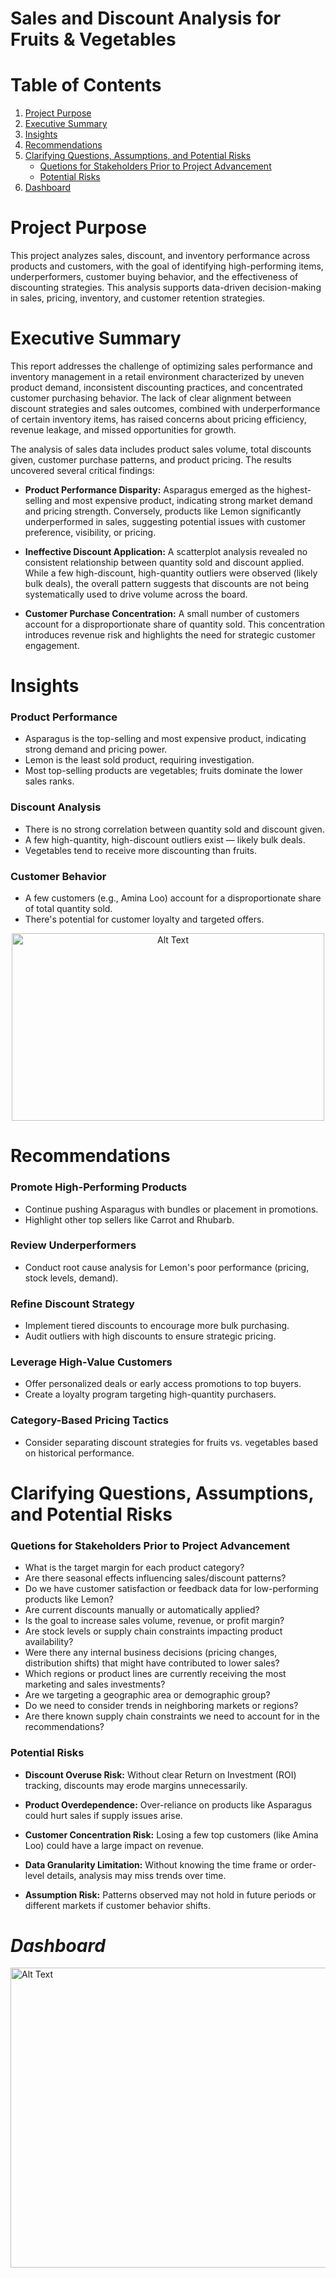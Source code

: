 # Sales and Discount Analysis for Fruits & Vegetables
# Table of Contents
1. [Project Purpose](https://github.com/blackbunny07/PowerBI-Projects/blob/main/Sales%20and%20Discount%20Analysis/README.md#project-purpose)
2. [Executive Summary](https://github.com/blackbunny07/PowerBI-Projects/blob/main/Sales%20and%20Discount%20Analysis/README.md#executive-summary)
3. [Insights](https://github.com/blackbunny07/PowerBI-Projects/blob/main/Sales%20and%20Discount%20Analysis/README.md#insights)
4. [Recommendations](https://github.com/blackbunny07/PowerBI-Projects/blob/main/Sales%20and%20Discount%20Analysis/README.md#recommendations)
5. [Clarifying Questions, Assumptions, and Potential Risks](https://github.com/blackbunny07/PowerBI-Projects/blob/main/Sales%20and%20Discount%20Analysis/README.md#clarifying-questions-assumptions-and-potential-risks)
   - [Quetions for Stakeholders Prior to Project Advancement](https://github.com/blackbunny07/PowerBI-Projects/blob/main/Sales%20and%20Discount%20Analysis/README.md#quetions-for-stakeholders-prior-to-project-advancement)
   - [Potential Risks](https://github.com/blackbunny07/PowerBI-Projects/blob/main/Sales%20and%20Discount%20Analysis/README.md#potential-risks)
6. [Dashboard](https://github.com/blackbunny07/PowerBI-Projects/blob/main/Sales%20and%20Discount%20Analysis/README.md#dashboard)
# Project Purpose
This project analyzes sales, discount, and inventory performance across products and customers, with the goal of identifying high-performing items, underperformers, customer buying behavior, and the effectiveness of discounting strategies. This analysis supports data-driven decision-making in sales, pricing, inventory, and customer retention strategies.

# Executive Summary
This report addresses the challenge of optimizing sales performance and inventory management in a retail environment characterized by uneven product demand, inconsistent discounting practices, and concentrated customer purchasing behavior. The lack of clear alignment between discount strategies and sales outcomes, combined with underperformance of certain inventory items, has raised concerns about pricing efficiency, revenue leakage, and missed opportunities for growth.

The analysis of sales data includes product sales volume, total discounts given, customer purchase patterns, and product pricing. The results uncovered several critical findings:

- **Product Performance Disparity:** Asparagus emerged as the highest-selling and most expensive product, indicating strong market demand and pricing strength. Conversely, products like Lemon significantly underperformed in sales, suggesting potential issues with customer preference, visibility, or pricing.

- **Ineffective Discount Application:** A scatterplot analysis revealed no consistent relationship between quantity sold and discount applied. While a few high-discount, high-quantity outliers were observed (likely bulk deals), the overall pattern suggests that discounts are not being systematically used to drive volume across the board.

- **Customer Purchase Concentration:** A small number of customers account for a disproportionate share of quantity sold. This concentration introduces revenue risk and highlights the need for strategic customer engagement.
  
# Insights
### Product Performance
- Asparagus is the top-selling and most expensive product, indicating strong demand and pricing power.
- Lemon is the least sold product, requiring investigation.
- Most top-selling products are vegetables; fruits dominate the lower sales ranks.
### Discount Analysis
- There is no strong correlation between quantity sold and discount given.
- A few high-quantity, high-discount outliers exist — likely bulk deals.
- Vegetables tend to receive more discounting than fruits.
### Customer Behavior
- A few customers (e.g., Amina Loo) account for a disproportionate share of total quantity sold.
- There's potential for customer loyalty and targeted offers.
<p align="center">
  <img src="https://github.com/user-attachments/assets/43ee3aaf-524c-4d87-b90f-b66027b34923" alt="Alt Text" width="500" height="300">
</p>

# Recommendations
### Promote High-Performing Products
- Continue pushing Asparagus with bundles or placement in promotions.
- Highlight other top sellers like Carrot and Rhubarb.

### Review Underperformers
- Conduct root cause analysis for Lemon's poor performance (pricing, stock levels, demand).

### Refine Discount Strategy
- Implement tiered discounts to encourage more bulk purchasing.
- Audit outliers with high discounts to ensure strategic pricing.

### Leverage High-Value Customers
- Offer personalized deals or early access promotions to top buyers.
- Create a loyalty program targeting high-quantity purchasers.

### Category-Based Pricing Tactics
- Consider separating discount strategies for fruits vs. vegetables based on historical performance.

# Clarifying Questions, Assumptions, and Potential Risks
### Quetions for Stakeholders Prior to Project Advancement
- What is the target margin for each product category?
- Are there seasonal effects influencing sales/discount patterns?
- Do we have customer satisfaction or feedback data for low-performing products like Lemon?
- Are current discounts manually or automatically applied?
- Is the goal to increase sales volume, revenue, or profit margin?
- Are stock levels or supply chain constraints impacting product availability?
- Were there any internal business decisions (pricing changes, distribution shifts) that might have contributed to lower sales?
- Which regions or product lines are currently receiving the most marketing and sales investments?
- Are we targeting a geographic area or demographic group?
- Do we need to consider trends in neighboring markets or regions?
- Are there known supply chain constraints we need to account for in the recommendations?

### Potential Risks
- **Discount Overuse Risk:** Without clear Return on Investment (ROI) tracking, discounts may erode margins unnecessarily.

- **Product Overdependence:** Over-reliance on products like Asparagus could hurt sales if supply issues arise.

- **Customer Concentration Risk:** Losing a few top customers (like Amina Loo) could have a large impact on revenue.

- **Data Granularity Limitation:** Without knowing the time frame or order-level details, analysis may miss trends over time.

- **Assumption Risk:** Patterns observed may not hold in future periods or different markets if customer behavior shifts.

# *Dashboard*
<img src="https://github.com/user-attachments/assets/5cd19379-6f04-4b9c-8cbf-36cad8473ed8" alt="Alt Text" width="1000" height="480">
